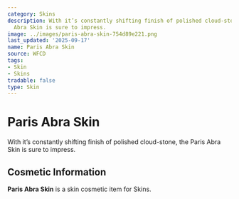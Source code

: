 ```yaml
---
category: Skins
description: With it’s constantly shifting finish of polished cloud-stone, the Paris
  Abra Skin is sure to impress.
image: ../images/paris-abra-skin-754d89e221.png
last_updated: '2025-09-17'
name: Paris Abra Skin
source: WFCD
tags:
- Skin
- Skins
tradable: false
type: Skin
---
```


# Paris Abra Skin

With it’s constantly shifting finish of polished cloud-stone, the Paris Abra Skin is sure to impress.

## Cosmetic Information

**Paris Abra Skin** is a skin cosmetic item for Skins.

